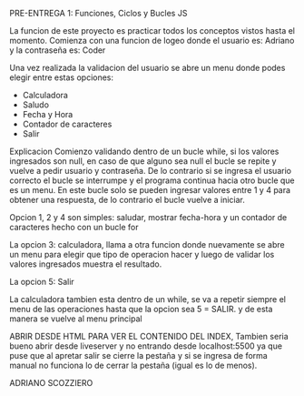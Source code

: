 PRE-ENTREGA 1: Funciones, Ciclos y Bucles JS

La funcion de este proyecto es practicar todos los conceptos vistos hasta el momento.
Comienza con una funcion de logeo donde el usuario es: Adriano  y la contraseña es: Coder

Una vez realizada la validacion del usuario se abre un menu donde podes elegir entre estas opciones:
* Calculadora
* Saludo
* Fecha y Hora
* Contador de caracteres
* Salir


Explicacion
Comienzo validando dentro de un bucle while, si los valores ingresados son null, en caso de que alguno
sea null el bucle se repite y vuelve a pedir usuario y contraseña.
De lo contrario si se ingresa el usuario correcto el bucle se interrumpe y
el programa continua hacia otro bucle que es un menu.
En este bucle solo se pueden ingresar valores entre 1 y 4 para obtener una respuesta,
de lo contrario el bucle vuelve a iniciar.

Opcion 1, 2 y 4 son simples: saludar, mostrar fecha-hora y un contador de caracteres hecho con un bucle for

La opcion 3: calculadora, llama a otra funcion donde nuevamente se abre un menu para elegir que tipo de operacion hacer y luego de
validar los valores ingresados muestra el resultado.

La opcion 5: Salir

La calculadora tambien esta dentro de un while, se va a repetir siempre el menu de las operaciones hasta que la opcion sea 5 = SALIR. y de esta manera se vuelve al menu principal

ABRIR DESDE HTML PARA VER EL CONTENIDO DEL INDEX, Tambien seria bueno abrir desde liveserver y no entrando desde localhost:5500 ya que puse que al apretar salir se cierre la pestaña y si se ingresa de forma manual no funciona lo de cerrar la pestaña (igual es lo de menos).

ADRIANO SCOZZIERO
